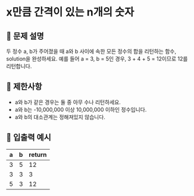 # x만큼 간격이 있는 n개의 숫자

## 📝 문제 설명  
두 정수 a, b가 주어졌을 때 a와 b 사이에 속한 모든 정수의 합을 리턴하는 함수, solution을 완성하세요.
예를 들어 a = 3, b = 5인 경우, 3 + 4 + 5 = 12이므로 12를 리턴합니다.

## 📌 제한사항
- a와 b가 같은 경우는 둘 중 아무 수나 리턴하세요.
- a와 b는 -10,000,000 이상 10,000,000 이하인 정수입니다.
- a와 b의 대소관계는 정해져있지 않습니다.

## 📘 입출력 예시

| a  | b | return |
|----|---|--------|
| 3  | 5 | 12     |
| 3  | 3 | 3      |
| 5  | 3 | 12     |

